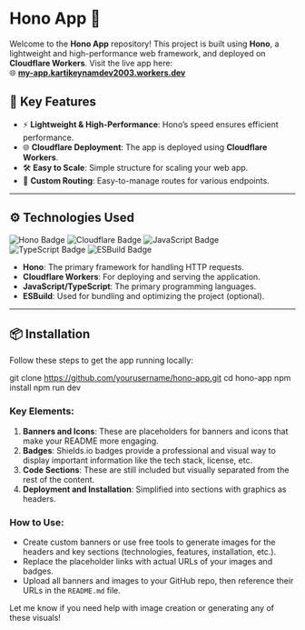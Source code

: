 # Hono App 🚀



Welcome to the **Hono App** repository! This project is built using **Hono**, a lightweight and high-performance web framework, and deployed on **Cloudflare Workers**. Visit the live app here:  
🌐 [**my-app.kartikeynamdev2003.workers.dev**](https://my-app.kartikeynamdev2003.workers.dev/)


## 🔑 Key Features

- ⚡ **Lightweight & High-Performance**: Hono’s speed ensures efficient performance.
- 🌐 **Cloudflare Deployment**: The app is deployed using **Cloudflare Workers**.
- 🛠️ **Easy to Scale**: Simple structure for scaling your web app.
- 🧩 **Custom Routing**: Easy-to-manage routes for various endpoints.



---

## ⚙️ Technologies Used

![Hono Badge](https://img.shields.io/badge/Hono-Framework-blue)
![Cloudflare Badge](https://img.shields.io/badge/Cloudflare-Workers-orange)
![JavaScript Badge](https://img.shields.io/badge/JavaScript-ES6-yellow)
![TypeScript Badge](https://img.shields.io/badge/TypeScript-4.0-blue)
![ESBuild Badge](https://img.shields.io/badge/ESBuild-Bundling-green)

- **Hono**: The primary framework for handling HTTP requests.
- **Cloudflare Workers**: For deploying and serving the application.
- **JavaScript/TypeScript**: The primary programming languages.
- **ESBuild**: Used for bundling and optimizing the project (optional).

---

## 📦 Installation

Follow these steps to get the app running locally:

git clone https://github.com/yourusername/hono-app.git
cd hono-app
npm install
npm run dev


### Key Elements:
1. **Banners and Icons**: These are placeholders for banners and icons that make your README more engaging.
2. **Badges**: Shields.io badges provide a professional and visual way to display important information like the tech stack, license, etc.
3. **Code Sections**: These are still included but visually separated from the rest of the content.
4. **Deployment and Installation**: Simplified into sections with graphics as headers.

### How to Use:
- Create custom banners or use free tools to generate images for the headers and key sections (technologies, features, installation, etc.).
- Replace the placeholder links with actual URLs of your images and badges.
- Upload all banners and images to your GitHub repo, then reference their URLs in the `README.md` file.

Let me know if you need help with image creation or generating any of these visuals!
